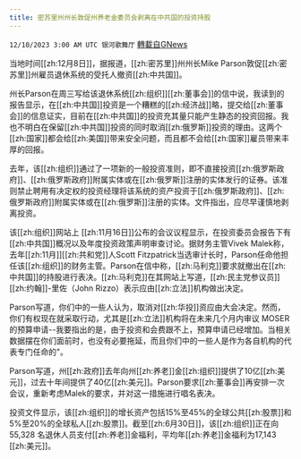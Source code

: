 ```yaml
---
title: 密苏里州州长敦促州养老金委员会剥离在中共国的投资持股
---
```

`12/10/2023 3:00 AM UTC 银河歌舞厅` [轉載自GNews](https://gnews.org/articles/2091653)

当地时间[[zh:12月8日]]，据报道，[[zh:密苏里]]州州长Mike Parson敦促[[zh:密苏里]]州雇员退休系统的受托人撤资[[zh:中共国]]。

州长Parson在周三写给该退休系统[[zh:组织]][[zh:董事会]]的信中说，我读到的报告显示，在[[zh:中共国]]投资是一个糟糕的[[zh:经济战]]略，提交给[[zh:董事会]]的信息证实，目前在[[zh:中共国]]的投资充其量只能产生静态的投资回报。我也不明白在保留[[zh:中共国]]投资的同时取消[[zh:俄罗斯]]投资的理由。这两个[[zh:国家]]都会给[[zh:美国]]带来安全问题，而且都不会给[[zh:国家]]雇员带来丰厚的回报。

去年，该[[zh:组织]]通过了一项新的一般投资准则，即不直接投资[[zh:俄罗斯政府]]、[[zh:俄罗斯政府]]附属实体或在[[zh:俄罗斯]]注册的实体发行的证券。该准则禁止聘用有决定权的投资经理将该系统的资产投资于[[zh:俄罗斯政府]]、[[zh:俄罗斯政府]]附属实体或在[[zh:俄罗斯]]注册的实体。文件指出，应尽早谨慎地剥离投资。

该[[zh:组织]]网站上 [[zh:11月16日]]公布的会议议程显示，在投资委员会报告下有[[zh:中共国]]概况以及年度投资政策声明审查讨论。据财务主管Vivek Malek称，去年[[zh:11月]][[zh:共和党]]人Scott Fitzpatrick当选审计长时，Parson任命他担任该[[zh:组织]]的财务主管。Parson在信中称，[[zh:马利克]]要求就撤出在[[zh:中共国]]的持股进行表决。[[zh:马利克]]在其网站上写道，[[zh:民主党参议员]][[zh:约翰]]-里佐（John Rizzo）表示应由[[zh:立法]]机构做出决定。

Parson写道，你们中的一些人认为，取消对[[zh:华投]]资应由大会决定。然而，你们有权现在就采取行动，尤其是[[zh:立法]]机构将在未来几个月内审议 MOSER 的预算申请--我要指出的是，由于投资和会费跟不上，预算申请已经增加。当相关数据摆在你们面前时，也没有必要拖延，而且你们中的一些人是作为各自机构的代表专门任命的"。

Parson写道，州[[zh:政府]]去年向州[[zh:养老]]金[[zh:组织]]提供了10亿[[zh:美元]]，过去十年间提供了40亿[[zh:美元]]。Parson要求[[zh:董事会]]再安排一次会议，重新考虑Malek的要求，并对这一措施进行唱名表决。

投资文件显示，该[[zh:组织]]的增长资产包括15%至45%的全球公共[[zh:股票]]和5%至20%的全球私人[[zh:股票]]。截至[[zh:6月30日]]，该[[zh:组织]]正在向55,328 名退休人员支付[[zh:养老]]金福利，平均年[[zh:养老]]金福利为17,143 [[zh:美元]]。
